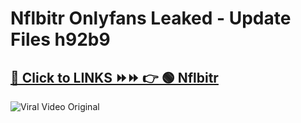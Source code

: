 
 # Nflbitr Onlyfans Leaked - Update Files h92b9

## <h2><a href="https://clipsfans.com/Nflbitr&ref=git">🔗 Click to LINKS ⏩⏩ 👉 🟢 Nflbitr </a></h2>

<a href="https://clipsfans.com/Nflbitr&ref=git" rel="nofollow" data-target="animated-image.originalLink"><img src="https://i.ibb.co.com/xMMVF88/686577567.gif" alt="Viral Video Original" style="max-width: 100%; display: inline-block;" data-target="animated-image.originalImage"></a>

